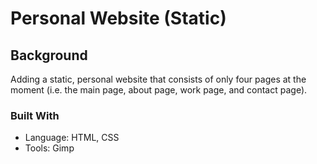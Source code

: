 # Personal Website (Static)

## Background 
Adding a static, personal website that consists of only four pages at the moment (i.e. the main page, about page, work page, and contact page).

### Built With
* Language: HTML, CSS
* Tools: Gimp
